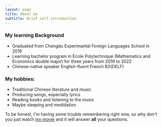 ```yaml
---
layout: page
title: About me
subtitle: Brief self-introduction
---
```


### My learning Background

- Graduated from Chengdu Experimantal Foreign Languages School in 2019
- Learning bachelor program in Ecole Polytechnique (Mathematics and Economics double major) for three years from 2019 to 2022
- Chinese-native speaker English-fluent French B2(DELF)

### My hobbies:

- Traditional Chinese literature and music
- Producing songs, especially lyrics
- Reading books and listening to the music
- Maybe sleeping and medidation 


To be honest, I'm having some trouble remembering right now, so why don't you just watch [my movie](http://en.wikipedia.org/wiki/The_Princess_Bride_%28film%29) and it will answer **all** your questions.
